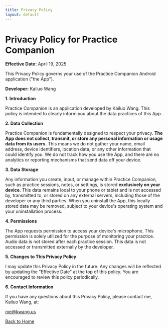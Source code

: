 ```yaml
---
title: Privacy Policy
layout: default
---
```


# **Privacy Policy for Practice Companion**

**Effective Date:** April 19, 2025

This Privacy Policy governs your use of the Practice Companion Android application ("the App").

**Developer:** Kailuo Wang

**1\. Introduction**

Practice Companion is an application developed by Kailuo Wang. This policy is intended to clearly inform you about the data practices of this App.

**2\. Data Collection**

Practice Companion is fundamentally designed to respect your privacy. **The App does not collect, transmit, or store any personal information or usage data from its users.** This means we do not gather your name, email address, device identifiers, location data, or any other information that could identify you. We do not track how you use the App, and there are no analytics or reporting mechanisms that send data off your device.

**3\. Data Storage**

Any information you create, input, or manage within Practice Companion, such as practice sessions, notes, or settings, is stored **exclusively on your device**. This data remains local to your phone or tablet and is not accessed by, transmitted to, or stored on any external servers, including those of the developer or any third parties. When you uninstall the App, this locally stored data may be removed, subject to your device's operating system and your uninstallation process.

**4\. Permissions**

The App requests permission to access your device's microphone. This permission is solely utilized for the purpose of monitoring your practice. Audio data is not stored after each practice session. This data is not accessed or transmitted externally by the developer.  

**5\. Changes to This Privacy Policy**

I may update this Privacy Policy in the future. Any changes will be reflected by updating the "Effective Date" at the top of this policy. You are encouraged to review this policy periodically.

**6\. Contact Information**

If you have any questions about this Privacy Policy, please contact me, Kailuo Wang, at:

me@kwang.us

[Back to Home](/) 